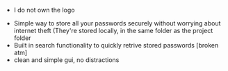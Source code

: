 * I do not own the logo

- Simple way to store all your passwords securely without worrying about internet theft (They're stored locally, in the same folder as the project folder
- Built in search functionality to quickly retrive stored passwords [broken atm]
- clean and simple gui, no distractions
